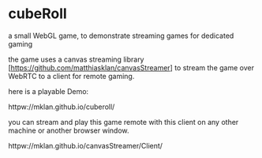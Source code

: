 # cubeRoll
a small WebGL game, to demonstrate streaming games for dedicated gaming

the game uses a canvas streaming library [https://github.com/matthiasklan/canvasStreamer] to stream the game over WebRTC to a client for remote gaming.


here is a playable Demo:

httpw://mklan.github.io/cuberoll/

you can stream and play this game remote with this client on any other machine or another browser window.

httpw://mklan.github.io/canvasStreamer/Client/
